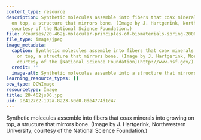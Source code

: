 ```yaml
---
content_type: resource
description: Synthetic molecules assemble into fibers that coax minerals into growing
  on top, a structure that mirrors bone. (Image by J. Hartgerink, Northwestern University;
  courtesy of the National Science Foundation.)
file: /courses/20-462j-molecular-principles-of-biomaterials-spring-2006/9c4127c2192a822360d00de4774d1c47_20-462js06.jpg
file_type: image/jpeg
image_metadata:
  caption: Synthetic molecules assemble into fibers that coax minerals into growing
    on top, a structure that mirrors bone. (Image by J. Hartgerink, Northwestern University;
    courtesy of the [National Science Foundation](http://www.nsf.gov/).)
  credit: ''
  image-alt: Synthetic molecules assemble into a structure that mirrors bone.
learning_resource_types: []
ocw_type: OCWImage
resourcetype: Image
title: 20-462js06.jpg
uid: 9c4127c2-192a-8223-60d0-0de4774d1c47
---
```

Synthetic molecules assemble into fibers that coax minerals into growing on top, a structure that mirrors bone. (Image by J. Hartgerink, Northwestern University; courtesy of the National Science Foundation.)